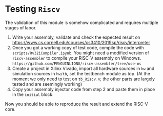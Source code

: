 # Testing `Riscv`

The validation of this module is somehow complicated and requires multiple
stages of labor.

1. Write your assembly, validate and check the expected result on
   https://www.cs.cornell.edu/courses/cs3410/2019sp/riscv/interpreter
2. Once you got a working copy of test code, compile the code with
   `scripts/Rv32iCompiler.ipynb`. You might need a modified version of
   `riscv-assembler` to compile your RISC-V assembly on Windows.
   `https://github.com/PENGUINLIONG/riscv-assembler/tree/use-os`
3. Create a project in Xilinx Vivado, import all hardware sources in `hw` and
   simulation sources in `hw/tb`, set the testbench module as top. (At the
   moment we only need to test on `tb_Riscv.v`; the other parts are largely
   tested and are seemingly working)
4. Copy your assembly injector code from step 2 and paste them in place in the
   `initial` block.

Now you should be able to reproduce the result and extend the RISC-V core.
